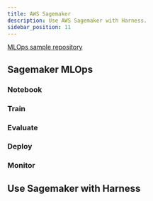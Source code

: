 ```yaml
---
title: AWS Sagemaker
description: Use AWS Sagemaker with Harness.
sidebar_position: 11
---
```


[MLOps sample repository](https://github.com/harness-community/mlopssample)

<!-- Sagemaker is... -->

## Sagemaker MLOps

### Notebook

### Train


### Evaluate

### Deploy

<!-- ref to provider docs -->

### Monitor

## Use Sagemaker with Harness

<!-- compile a model from a notebook and deploy it to sagemaker -->
<!-- plugin - see MLflow example -->
